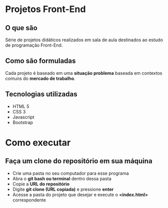 # Projetos Front-End

## O que são
Série de projetos didáticos realizados em sala de aula destinados ao estudo de programação Front-End. 

## Como são formuladas
Cada projeto é baseado em uma **situação problema** baseada em contextos comuns do **mercado de trabalho**.

## Tecnologias utilizadas
* HTML 5
* CSS 3
* Javascript
* Bootstrap

# Como executar

## Faça um clone do repositório em sua máquina
* Crie uma pasta no seu computador para esse programa
* Abra o **git bash ou terminal** dentro dessa pasta
* Copie a **URL do repositório**
* Digite **git clone (URL copiada)** e pressione **enter**
* Acesse a pasta do projeto que desejar e execute o **<index.html>** correspondente





